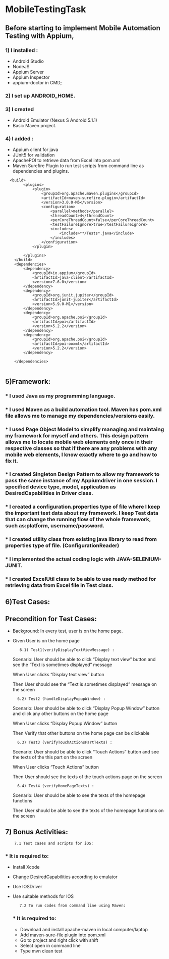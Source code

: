 # MobileTestingTask
## Before starting to implement Mobile Automation Testing with Appium, 
### 1) I installed :
* Android Studio
* NodeJS
* Appium Server
* Appium Inspector
* appium-doctor in CMD;
### 2) I set up ANDROID_HOME.
### 3) I created 
* Android Emulator (Nexus S Android 5.1.1) 
* Basic Maven project.
### 4) I added :
* Appium client for java
* JUnit5 for validation 
* ApachePOI to retrieve data from Excel into pom.xml
* Maven Surefire Plugin to run test scripts from command line as dependencies and plugins.

```
  <build>
        <plugins>
            <plugin>
                <groupId>org.apache.maven.plugins</groupId>
                <artifactId>maven-surefire-plugin</artifactId>
                <version>3.0.0-M5</version>
                <configuration>
                    <parallel>methods</parallel>
                    <threadCount>4</threadCount>
                    <perCoreThreadCount>false</perCoreThreadCount>
                    <testFailureIgnore>true</testFailureIgnore>
                    <includes>
                        <include>**/Tests*.java</include>
                    </includes>
                </configuration>
            </plugin>

        </plugins>
    </build>
    <dependencies>
        <dependency>
            <groupId>io.appium</groupId>
            <artifactId>java-client</artifactId>
            <version>7.6.0</version>
        </dependency>
        <dependency>
            <groupId>org.junit.jupiter</groupId>
            <artifactId>junit-jupiter</artifactId>
            <version>5.9.0-M1</version>
        </dependency>
        <dependency>
            <groupId>org.apache.poi</groupId>
            <artifactId>poi</artifactId>
            <version>5.2.2</version>
        </dependency>
        <dependency>
            <groupId>org.apache.poi</groupId>
            <artifactId>poi-ooxml</artifactId>
            <version>5.2.2</version>
        </dependency>

    </dependencies>
    
```


## 5)Framework:
### * I used Java as my programming language.
### * I used Maven as a build automation tool. Maven has pom.xml file allows me to manage my dependencies/versions easily.
### * I used Page Object Model to simplify managing and maintaing my framework for myself and others. This design pattern allows me to locate mobile web elements only once in their respective classes so that if there are any problems with any mobile web elements, I know exactly where to go and how to fix it.
### * I created Singleton Design Pattern to allow my framework to pass the same instance of my Appiumdriver in one session. I specified device type, model, application as DesiredCapabilities in Driver class.
### * I created a configuration.properties type of file where I keep the important test data about my framework. I keep Test data that can change the running flow of the whole framework, such as:platform, username/password.
### * I created utility class from existing java library to read from properties type of file. (ConfigurationReader)
### * I implemented the actual coding logic with JAVA-SELENIUM-JUNIT.
### * I created ExcelUtil class to be able to use ready method for retrieving data from Excel file in Test class.

## 6)Test Cases:
## Precondition for Test Cases:

* Background: In every test, user is on the home page.
* Given User is on the home page

         6.1) Test1(verifyDisplayTextViewMessage) :
        
     Scenario: User should be able to click “Display text view” button and see the “Text is sometimes displayed” message

     When User clicks “Display text view” button
     
     Then User should see the “Text is sometimes displayed” message on the screen

        6.2) Test2 (handleDisplayPopupWindow) :
     
     Scenario: User should be able to click “Display Popup Window” button and click any other buttons on the home page

     When User clicks “Display Popup Window” button
     
     Then Verify that other buttons on the home page can be clickable
     
        6.3) Test3 (verifyTouchActionsPartTexts) :
        
     Scenario: User should be able to click “Touch Actions” button and see the texts of the this part on the screen

    When User clicks “Touch Actions” button
    
    Then User should see the texts of the touch actions page on the screen
     
        6.4) Test4 (verifyHomePageTexts) :
        
     Scenario: User should be able to see the texts of the homepage functions

     Then User should be able to see the texts of the homepage functions on the screen

   
    
## 7) Bonus Activities:
        7.1 Test cases and scripts for iOS:
        
### * It is required to:
* Install Xcode 
* Change DesiredCapabilities according to emulator
* Use IOSDriver
* Use suitable methods for IOS 

         7.2 To run codes from command line using Maven:
        
  ### * It is required to:
  * Download and install apache-maven in local computer/laptop
  * Add maven-sure-file plugin into pom.xml
  * Go to project and right click with shift
  * Select open in command line
  * Type mvn clean test





